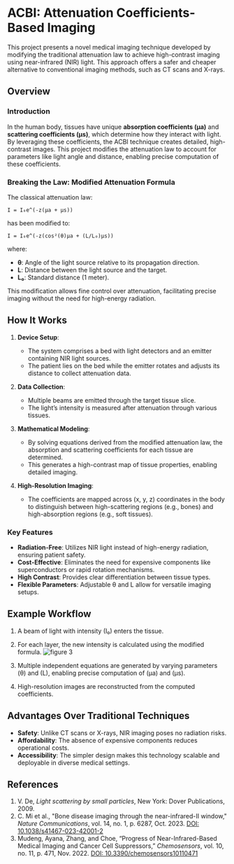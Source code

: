 
# ACBI: Attenuation Coefficients-Based Imaging

This project presents a novel medical imaging technique developed by modifying the traditional attenuation law to achieve high-contrast imaging using near-infrared (NIR) light. This approach offers a safer and cheaper alternative to conventional imaging methods, such as CT scans and X-rays.

## Overview

### Introduction
In the human body, tissues have unique **absorption coefficients (µa)** and **scattering coefficients (µs)**, which determine how they interact with light. By leveraging these coefficients, the ACBI technique creates detailed, high-contrast images. This project modifies the attenuation law to account for parameters like light angle and distance, enabling precise computation of these coefficients.

### Breaking the Law: Modified Attenuation Formula
The classical attenuation law:
```
I = I₀e^(-z(µa + µs))
```
has been modified to:
```
I = I₀e^(-z(cos²(θ)µa + (L/L₀)µs))
```
where:
- **θ**: Angle of the light source relative to its propagation direction.
- **L**: Distance between the light source and the target.
- **L₀**: Standard distance (1 meter).

This modification allows fine control over attenuation, facilitating precise imaging without the need for high-energy radiation.

## How It Works

1. **Device Setup**:
   - The system comprises a bed with light detectors and an emitter containing NIR light sources.
   - The patient lies on the bed while the emitter rotates and adjusts its distance to collect attenuation data.

2. **Data Collection**:
   - Multiple beams are emitted through the target tissue slice.
   - The light’s intensity is measured after attenuation through various tissues.

3. **Mathematical Modeling**:
   - By solving equations derived from the modified attenuation law, the absorption and scattering coefficients for each tissue are determined.
   - This generates a high-contrast map of tissue properties, enabling detailed imaging.

4. **High-Resolution Imaging**:
   - The coefficients are mapped across (x, y, z) coordinates in the body to distinguish between high-scattering regions (e.g., bones) and high-absorption regions (e.g., soft tissues).

### Key Features
- **Radiation-Free**: Utilizes NIR light instead of high-energy radiation, ensuring patient safety.
- **Cost-Effective**: Eliminates the need for expensive components like superconductors or rapid rotation mechanisms.
- **High Contrast**: Provides clear differentiation between tissue types.
- **Flexible Parameters**: Adjustable θ and L allow for versatile imaging setups.

## Example Workflow
1. A beam of light with intensity \(I₀\) enters the tissue.
2. For each layer, the new intensity is calculated using the modified formula.
   ![figure 3](https://github.com/user-attachments/assets/160ccbcf-241b-4cc3-8825-0e4bfcda2487)

4. Multiple independent equations are generated by varying parameters \(θ\) and \(L\), enabling precise computation of \(µa\) and \(µs\).
5. High-resolution images are reconstructed from the computed coefficients.
   

## Advantages Over Traditional Techniques
- **Safety**: Unlike CT scans or X-rays, NIR imaging poses no radiation risks.
- **Affordability**: The absence of expensive components reduces operational costs.
- **Accessibility**: The simpler design makes this technology scalable and deployable in diverse medical settings.

## References
1. V. De, *Light scattering by small particles*, New York: Dover Publications, 2009.
2. C. Mi et al., "Bone disease imaging through the near-infrared-II window," *Nature Communications*, vol. 14, no. 1, p. 6287, Oct. 2023. [DOI: 10.1038/s41467-023-42001-2](https://doi.org/10.1038/s41467-023-42001-2)
3. Mudeng, Ayana, Zhang, and Choe, “Progress of Near-Infrared-Based Medical Imaging and Cancer Cell Suppressors,” *Chemosensors*, vol. 10, no. 11, p. 471, Nov. 2022. [DOI: 10.3390/chemosensors10110471](https://doi.org/10.3390/chemosensors10110471)
